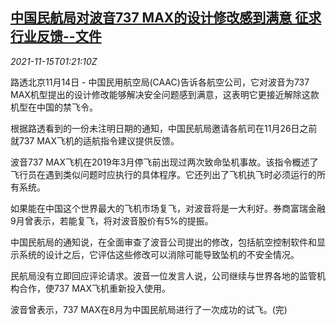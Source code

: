 <!--1636939862000-->
[中国民航局对波音737 MAX的设计修改感到满意 征求行业反馈--文件](https://cn.reuters.com/article/caac-us-boeing-737max-1115-idCNKBS2I0039)
------

<div><i>2021-11-15T01:21:10Z</i></div><p>路透北京11月14日 - 中国民用航空局(CAAC)告诉各航空公司，它对波音为737 MAX机型提出的设计修改能够解决安全问题感到满意，这表明它更接近解除这款机型在中国的禁飞令。</p><p>根据路透看到的一份未注明日期的通知，中国民航局邀请各航司在11月26日之前就737 MAX飞机的适航指令建议提供反馈。</p><p>波音737 MAX飞机在2019年3月停飞前出现过两次致命坠机事故。该指令概述了飞行员在遇到类似问题时应执行的具体程序。它还列出了飞机执飞时必须运行的所有系统。</p><p>如果能在中国这个世界最大的飞机市场复飞，对波音将是一大利好。券商富瑞金融9月曾表示，若能复飞，将对波音股价有5%的提振。</p><p>中国民航局的通知说，在全面审查了波音公司提出的修改，包括航空控制软件和显示系统的设计之后，它评估这些修改可以消除可能导致坠机的不安全情况。</p><p>民航局没有立即回应评论请求。波音一位发言人说，公司继续与世界各地的监管机构合作，使737 MAX飞机重新投入使用。</p><p>波音曾表示，737 MAX在8月为中国民航局进行了一次成功的试飞。(完)</p>

